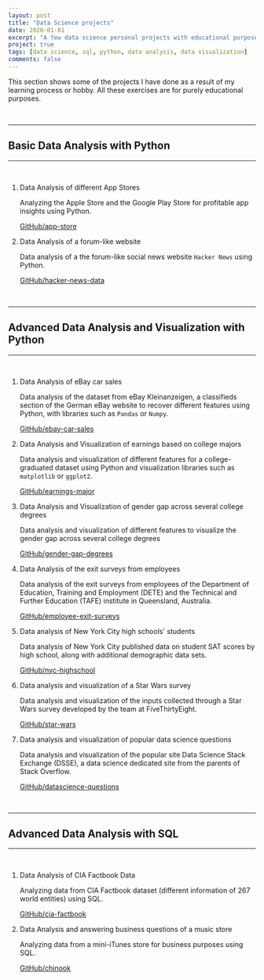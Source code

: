 ```yaml
---
layout: post
title: "Data Science projects"
date: 2020-01-01
excerpt: "A few data science personal projects with educational purpose."
project: true
tags: [data science, sql, python, data analysis, data visualization]
comments: false
---
```


This section shows some of the projects I have done as a result of my learning process or hobby. All these exercises are for purely educational purposes.

<br>

***

## Basic Data Analysis with Python

***

<br>

1. Data Analysis of different App Stores

    Analyzing the Apple Store and the Google Play Store for profitable app insights using Python.

    [GitHub/app-store](https://github.com/cadovid/app-store)

2. Data Analysis of a forum-like website

    Data analysis of a the forum-like social news website `Hacker News` using Python.

    [GitHub/hacker-news-data](https://github.com/cadovid/hacker-news-data)

<br>

***

## Advanced Data Analysis and Visualization with Python

***

<br>

1. Data Analysis of eBay car sales

    Data analysis of the dataset from eBay Kleinanzeigen, a classifieds section of the German eBay website to recover different features using Python, with libraries such as `Pandas` or `Numpy`.

    [GitHub/ebay-car-sales](https://github.com/cadovid/ebay-car-sales)

2. Data Analysis and Visualization of earnings based on college majors

    Data analysis and visualization of different features for a college-graduated dataset using Python and visualization libraries such as `matplotlib` or `ggplot2`.

    [GitHub/earnings-major](https://github.com/cadovid/earnings-major)

3. Data Analysis and Visualization of gender gap across several college degrees

    Data analysis and visualization of different features to visualize the gender gap across several college degrees

    [GitHub/gender-gap-degrees](https://github.com/cadovid/gender-gap-degrees)

4. Data Analysis of the exit surveys from employees

    Data analysis of the exit surveys from employees of the Department of Education, Training and Employment (DETE) and the Technical and Further Education (TAFE) institute in Queensland, Australia.

    [GitHub/employee-exit-surveys](https://github.com/cadovid/employee-exit-surveys)

5. Data analysis of New York City high schools' students

    Data analysis of New York City published data on student SAT scores by high school, along with additional demographic data sets.

    [GitHub/nyc-highschool](https://github.com/cadovid/nyc-highschool)

6. Data analysis and visualization of a Star Wars survey

    Data analysis and visualization of the inputs collected through a Star Wars survey developed by the team at FiveThirtyEight.

    [GitHub/star-wars](https://github.com/cadovid/star-wars)

7. Data analysis and visualization of popular data science questions

    Data analysis and visualization of the popular site Data Science Stack Exchange (DSSE), a data science dedicated site from the parents of Stack Overflow.

    [GitHub/datascience-questions](https://github.com/cadovid/datascience-questions)

<br>

***

## Advanced Data Analysis with SQL

***

<br>

1. Data Analysis of CIA Factbook Data

    Analyzing data from CIA Factbook dataset (different information of 267 world entities) using SQL.

    [GitHub/cia-factbook](https://github.com/cadovid/cia-factbook)

2. Data Analysis and answering business questions of a music store

    Analyzing data from a mini-iTunes store for business purposes using SQL.

    [GitHub/chinook](https://github.com/cadovid/chinook)
